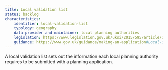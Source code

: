 ```yaml
---
title: Local validation list
status: backlog
characteristics:
    identifier: local-validation-list
    typology: geography
    data provider and maintainer: local planning authorities
    legislation: https://www.legislation.gov.uk/uksi/2015/595/article/11/made#f00029
    guidance: https://www.gov.uk/guidance/making-an-application#Local-information-requirements
---
```


A local validation list sets out the information each local planning authority requires to be submitted with a planning application.
